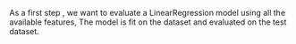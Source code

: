 As a first step , we want to evaluate a LinearRegression model using all the available features, The model is fit on the dataset and evaluated on the test dataset.

